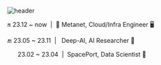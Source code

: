 ![header](https://capsule-render.vercel.app/api?type=rect&color=auto&height=300&section=header&textBg=true&text=%20@newdoin%20&fontSize=60&desc=Cloud/Infra%20Engineer&descAlignY=80%&descSize=26&)

<p>🔛 23.12 ~ now&nbsp;&nbsp;|&nbsp;&nbsp; Metanet, Cloud/Infra Engineer 🖥️</p>
<p>🔚 23.05 ~ 23.11&nbsp;&nbsp;|&nbsp;&nbsp; Deep-AI, AI Researcher 📝</p>
<p>&nbsp;&nbsp;&nbsp;&nbsp;&nbsp;&nbsp;23.02 ~ 23.04&nbsp;&nbsp;|&nbsp;&nbsp;SpacePort, Data Scientist 🧪</p>
